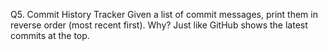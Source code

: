 Q5. Commit History Tracker
Given a list of commit messages, print them in reverse order (most recent first).
Why? Just like GitHub shows the latest commits at the top.